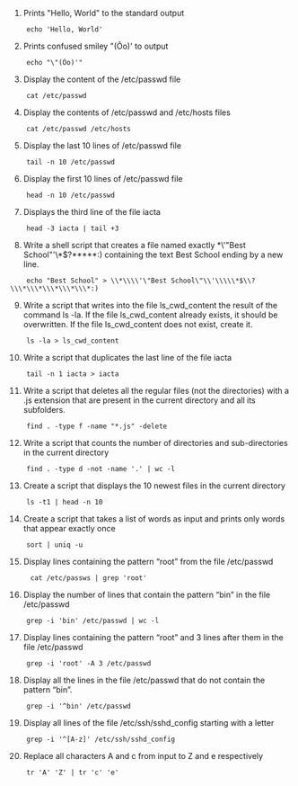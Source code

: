 1. Prints "Hello, World" to the standard output
```
	echo 'Hello, World'
```
2. Prints confused smiley "(Ôo)' to output
```
	echo "\"(Ôo)'"
```
3. Display the content of the /etc/passwd file
```
	cat /etc/passwd
```
4. Display the contents of /etc/passwd and /etc/hosts files
```
	cat /etc/passwd /etc/hosts
```
5. Display the last 10 lines of /etc/passwd file
```
	tail -n 10 /etc/passwd
```
6. Display the first 10 lines of /etc/passwd file
```
	head -n 10 /etc/passwd
```
7. Displays the third line of the file iacta
```
	head -3 iacta | tail +3
``` 
8. Write a shell script that creates a file named exactly \*\\'"Best School"\'\\*$\?\*\*\*\*\*:) containing the text Best School ending by a new line.
```
	echo "Best School" > \\*\\\\'\"Best School\"\\'\\\\\*$\\?\\\*\\\*\\\*\\\*\\\*:)	
```
9. Write a script that writes into the file ls_cwd_content the result of the command ls -la. If the file ls_cwd_content already exists, it should be overwritten. If the file ls_cwd_content does not exist, create it.
```
	ls -la > ls_cwd_content
```
10. Write a script that duplicates the last line of the file iacta
```
	tail -n 1 iacta > iacta	
```
11. Write a script that deletes all the regular files (not the directories) with a .js extension that are present in the current directory and all its subfolders.
```
	find . -type f -name "*.js" -delete
```
12. Write a script that counts the number of directories and sub-directories in the current directory
```
	find . -type d -not -name '.' | wc -l
```
13. Create a script that displays the 10 newest files in the current directory
```
	ls -t1 | head -n 10
```
14. Create a script that takes a list of words as input and prints only words that appear exactly once
```
	sort | uniq -u
```
15. Display lines containing the pattern “root” from the file /etc/passwd
```
	 cat /etc/passws | grep 'root'
```
16. Display the number of lines that contain the pattern “bin” in the file /etc/passwd
```
	grep -i 'bin' /etc/passwd | wc -l	
``` 
17. Display lines containing the pattern “root” and 3 lines after them in the file /etc/passwd
```
	grep -i 'root' -A 3 /etc/passwd
```		
18. Display all the lines in the file /etc/passwd that do not contain the pattern “bin”.
```
	grep -i '^bin' /etc/passwd
```
19. Display all lines of the file /etc/ssh/sshd_config starting with a letter
```
	grep -i '^[A-z]' /etc/ssh/sshd_config
```
20. Replace all characters A and c from input to Z and e respectively
```
	tr 'A' 'Z' | tr 'c' 'e'
```
